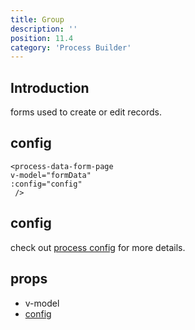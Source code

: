```yaml
---
title: Group
description: ''
position: 11.4
category: 'Process Builder'
---
```


## Introduction
forms used to create or edit records. 

## config
```vue
<process-data-form-page
v-model="formData"
:config="config"
 />
```

## config
check out [process config](/builder/process) for more details.

## props
- v-model 
- [config](/builder/process)